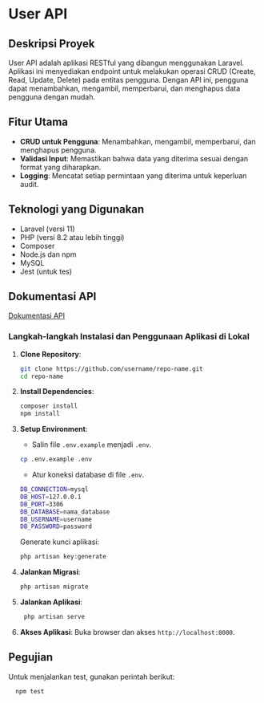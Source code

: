 
# User API

## Deskripsi Proyek

User API adalah aplikasi RESTful yang dibangun menggunakan Laravel. Aplikasi ini menyediakan endpoint untuk melakukan operasi CRUD (Create, Read, Update, Delete) pada entitas pengguna. Dengan API ini, pengguna dapat menambahkan, mengambil, memperbarui, dan menghapus data pengguna dengan mudah.

## Fitur Utama

- **CRUD untuk Pengguna**: Menambahkan, mengambil, memperbarui, dan menghapus pengguna.
- **Validasi Input**: Memastikan bahwa data yang diterima sesuai dengan format yang diharapkan.
- **Logging**: Mencatat setiap permintaan yang diterima untuk keperluan audit.

## Teknologi yang Digunakan

- Laravel (versi 11)
- PHP (versi 8.2 atau lebih tinggi)
- Composer
- Node.js dan npm
- MySQL
- Jest (untuk tes)

## Dokumentasi API
<a href="https://">Dokumentasi API</a>

### Langkah-langkah Instalasi dan Penggunaan Aplikasi di Lokal

1. **Clone Repository**:
   ```bash
   git clone https://github.com/username/repo-name.git
   cd repo-name
   
2. **Install Dependencies**:
   ```bash
   composer install
   npm install

3. **Setup Environment**: 
   - Salin file `.env.example` menjadi `.env`.
    ```bash
    cp .env.example .env
     ```
   - Atur koneksi database di file `.env`.
    ```bash
   DB_CONNECTION=mysql
   DB_HOST=127.0.0.1
   DB_PORT=3306
   DB_DATABASE=nama_database
   DB_USERNAME=username
   DB_PASSWORD=password
    ```
   Generate kunci aplikasi:
     ```bash
     php artisan key:generate

4. **Jalankan Migrasi**:
   ```bash
   php artisan migrate
   ```

5. **Jalankan Aplikasi**:
   ```bash
    php artisan serve

6. **Akses Aplikasi**: 
   Buka browser dan akses `http://localhost:8000`.

## Pegujian

Untuk menjalankan test, gunakan perintah berikut:
  ```bash
    npm test
